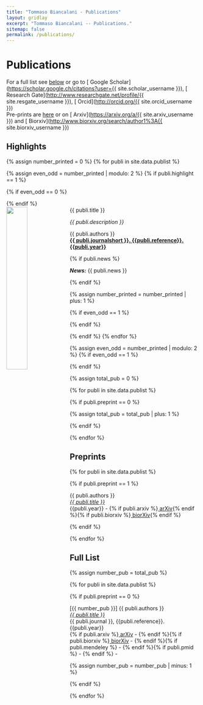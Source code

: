 ```yaml
---
title: "Tommaso Biancalani - Publications"
layout: gridlay
excerpt: "Tommaso Biancalani -- Publications."
sitemap: false
permalink: /publications/
---
```



# Publications

For a full list see [below](#full-list) or go to
[<i class="ai ai-google-scholar"></i>  Google Scholar](https://scholar.google.ch/citations?user={{ site.scholar_username }}),
[<i class="ai ai-researchgate"></i>  Research Gate](http://www.researchgate.net/profile/{{ site.resgate_username }}),
[<i class="ai ai-orcid"></i> Orcid](http://orcid.org/{{ site.orcid_username }}) <br>
Pre-prints are [here](#preprints) or on
[<i class="ai ai-arxiv"></i>  Arxiv](https://arxiv.org/a/{{ site.arxiv_username }}) and
[<i class="ai ai-biorxiv"></i>  Biorxiv](http://www.biorxiv.org/search/author1%3A{{ site.biorxiv_username }})


## Highlights


{% assign number_printed = 0 %}
{% for publi in site.data.publist %}

{% assign even_odd = number_printed | modulo: 2 %}
{% if publi.highlight == 1 %}

{% if even_odd == 0 %}
<div class="row">
{% endif %}

<div class="col-sm-6 clearfix">
 <div class="well">
  <pubtit>{{ publi.title }}</pubtit>
  <img src="{{ site.url }}{{ site.baseurl }}/images/pubpic/{{ publi.image }}" class="img-responsive" width="33%" style="float: left" />
  <p align = "justify"><em>{{ publi.description }}</em></p>
  <p>{{ publi.authors }}<br /><strong><a target="_blank" href="http://doi.org/{{ publi.doi }}">{{ publi.journalshort }}. {{publi.reference}}. {{publi.year}}</a> </strong></p>
  {% if publi.news %}<p><strong><em>News:</em></strong> {{ publi.news }}</p>{% endif %}
<div data-badge-popover="right" data-badge-type="bar" data-doi="{{ publi.doi }}" data-hide-no-mentions="true" class="altmetric-embed"></div>
 </div>
</div>

{% assign number_printed = number_printed | plus: 1 %}

{% if even_odd == 1 %}
</div>
{% endif %}

{% endif %}
{% endfor %}

{% assign even_odd = number_printed | modulo: 2 %}
{% if even_odd == 1 %}
</div>
{% endif %}




{% assign total_pub = 0 %}

{% for publi in site.data.publist %}

{% if publi.preprint == 0 %}

{% assign total_pub = total_pub | plus: 1 %}

{% endif %}

{% endfor %}





## Preprints

{% for publi in site.data.publist %}

{% if publi.preprint == 1 %}

<!--  [{{ number_pub }}]-->
  {{ publi.authors }}<br />
  <em><a target="_blank" href="http://doi.org/{{ publi.doi }}">{{ publi.title }}</a></em><br />
  {{publi.year}} - 
  {% if publi.arxiv %}<a target="_blank" href="https://arxiv.org/abs/{{ publi.arxiv }}" ><i class="ai ai-arxiv"></i> arXiv</a>{% endif %}{% if publi.biorxiv %}<a target="_blank" href="https://www.biorxiv.org/content/early/{{ publi.biorxiv }}" ><i class="ai ai-biorxiv"></i> biorXiv</a>{% endif %}

<!--{% assign number_pub = number_pub | minus: 1 %}-->

{% endif %}

{% endfor %}


## Full List

{% assign number_pub = total_pub %}


{% for publi in site.data.publist %}

{% if publi.preprint == 0 %}

  [{{ number_pub }}] {{ publi.authors }}<br />
  <em><a target="_blank" href="http://doi.org/{{ publi.doi }}">{{ publi.title }}</a></em><br />
  {{ publi.journal }}, {{publi.reference}}. {{publi.year}}<br>
  {% if publi.arxiv %}<a style="display:inline;"  target="_blank" href="https://arxiv.org/abs/{{ publi.arxiv }}" ><i class="ai ai-arxiv"></i> arXiv</a> - {% endif %}{% if publi.biorxiv %}<a style="display:inline;"  target="_blank" href="https://www.biorxiv.org/content/early/{{ publi.biorxiv }}" ><i class="ai ai-biorxiv"></i> biorXiv</a> - {% endif %}<a style="display:inline;"  target="_blank" href="https://www.researchgate.net/search.Search.html?type=doi&query={{ publi.doi }}" ><i class="ai ai-researchgate"></i></a>{% if publi.mendeley %} - <a style="display:inline;"  target="_blank" href="https://www.mendeley.com/{{ publi.mendeley }}" ><i class="ai ai-mendeley"></i></a>{% endif %}{% if publi.pmid %} - <a style="display:inline;"  target="_blank" href="https://www.ncbi.nlm.nih.gov/pubmed/{{ publi.pmid }}" ><i class="ai ai-pubmed"></i></a> {% endif %} -
<span style="display:inline;" class="__dimensions_badge_embed__" data-doi="{{ publi.doi }}" data-style="small_rectangle"></span><script async src="https://badge.dimensions.ai/badge.js" charset="utf-8"></script>


{% assign number_pub = number_pub | minus: 1 %}

{% endif %}

{% endfor %}



<br><br>

